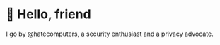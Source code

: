 # 👋 Hello, friend

I go by @hatecomputers, a security enthusiast and a privacy advocate. 

<!---
hatecomputers/hatecomputers is a ✨ special ✨ repository because its `README.md` (this file) appears on your GitHub profile.
You can click the Preview link to take a look at your changes.
--->
